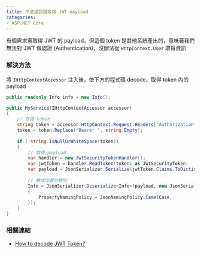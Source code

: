 ```yaml
---
title: 不透過認證取得 JWT payload
categories:
- ASP.NET Core 
---
```

有個需求需取得 JWT 的 payload，但這個 token 是其他系統產出的，意味著我們無法對 JWT 做認證 (Authentication)，沒辦法從 `HttpContext.User` 取得資訊

### 解決方法

將 `IHttpContextAccessor` 注入後，依下方的程式碼 decode，取得 token 內的 payload

```csharp
public readonly Info info = new Info();

public MyService(IHttpContextAccessor accessor)
{
    // 取得 token
    string token = accessor.HttpContext.Request.Headers["Authorization"].ToString();
    token = token.Replace("Bearer ", string.Empty);
    
    if (!string.IsNullOrWhiteSpace(token))
    {
        // 取得 payload
        var handler = new JwtSecurityTokenHandler();
        var jwtToken = handler.ReadToken(token) as JwtSecurityToken;
        var payload = JsonSerializer.Serialize(jwtToken.Claims.ToDictionary(k => k.Type, v => v.Value));
        
        // 轉成你要的類別
        Info = JsonSerializer.Deserialize<Info>(payload, new JsonSerializerOptions
        {
            PropertyNamingPolicy = JsonNamingPolicy.CamelCase,
        });
    }
}
```

### 相關連結

- [How to decode JWT Token?](https://stackoverflow.com/questions/38340078/how-to-decode-jwt-token)
